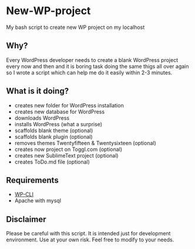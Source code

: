 # New-WP-project
My bash script to create new WP project on my localhost

## Why?
Every WordPress developer needs to create a blank WordPress project every now and then and it is boring task doing the same thigs all over again so I wrote a script which can help me do it easily within 2-3 minutes.

## What is it doing?
* creates new folder for WordPress installation
* creates new database for WordPress
* downloads WordPress
* installs WordPress (what a surprise)
* scaffolds blank theme (optional)
* scaffolds blank plugin (optional)
* removes themes Twentyfifteen & Twentysixteen (optional)
* creates now project on Toggl.com (optional)
* creates new SublimeText project (optional)
* creates ToDo.md file (optional)

## Requirements
* [WP-CLI](http://wp-cli.org/)
* Apache with mysql

## Disclaimer
Please be careful with this script. It is intended just for development environment. Use at your own risk. Feel free to modify to your needs.  






